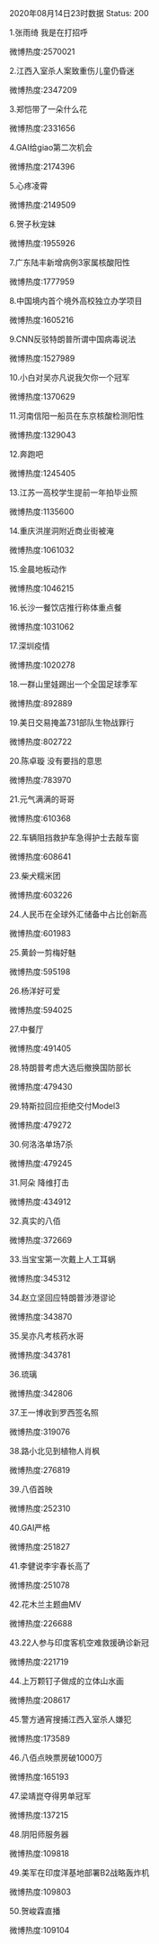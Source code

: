 2020年08月14日23时数据
Status: 200

1.张雨绮 我是在打招呼

微博热度:2570021

2.江西入室杀人案致重伤儿童仍昏迷

微博热度:2347209

3.郑恺带了一朵什么花

微博热度:2331656

4.GAI给giao第二次机会

微博热度:2174396

5.心疼凌霄

微博热度:2149509

6.贺子秋宠妹

微博热度:1955926

7.广东陆丰新增病例3家属核酸阳性

微博热度:1777959

8.中国境内首个境外高校独立办学项目

微博热度:1605216

9.CNN反驳特朗普所谓中国病毒说法

微博热度:1527989

10.小白对吴亦凡说我欠你一个冠军

微博热度:1370629

11.河南信阳一船员在东京核酸检测阳性

微博热度:1329043

12.奔跑吧

微博热度:1245405

13.江苏一高校学生提前一年拍毕业照

微博热度:1135600

14.重庆洪崖洞附近商业街被淹

微博热度:1061032

15.金晨地板动作

微博热度:1046215

16.长沙一餐饮店推行称体重点餐

微博热度:1031062

17.深圳疫情

微博热度:1020278

18.一群山里娃踢出一个全国足球季军

微博热度:892889

19.美日交易掩盖731部队生物战罪行

微博热度:802722

20.陈卓璇 没有要挡的意思

微博热度:783970

21.元气满满的哥哥

微博热度:610368

22.车辆阻挡救护车急得护士去敲车窗

微博热度:608641

23.柴犬糯米团

微博热度:603226

24.人民币在全球外汇储备中占比创新高

微博热度:601983

25.黄龄一剪梅好魅

微博热度:595198

26.杨洋好可爱

微博热度:594025

27.中餐厅

微博热度:491405

28.特朗普考虑大选后撤换国防部长

微博热度:479430

29.特斯拉回应拒绝交付Model3

微博热度:479272

30.何洛洛单场7杀

微博热度:479245

31.阿朵 降维打击

微博热度:434912

32.真实的八佰

微博热度:372669

33.当宝宝第一次戴上人工耳蜗

微博热度:345312

34.赵立坚回应特朗普涉港谬论

微博热度:343870

35.吴亦凡考核药水哥

微博热度:343781

36.琉璃

微博热度:342806

37.王一博收到罗西签名照

微博热度:319076

38.路小北见到植物人肖枫

微博热度:276819

39.八佰首映

微博热度:252310

40.GAI严格

微博热度:251827

41.李健说李宇春长高了

微博热度:251078

42.花木兰主题曲MV

微博热度:226688

43.22人参与印度客机空难救援确诊新冠

微博热度:221719

44.上万颗钉子做成的立体山水画

微博热度:208617

45.警方通宵搜捕江西入室杀人嫌犯

微博热度:173589

46.八佰点映票房破1000万

微博热度:165193

47.梁靖崑夺得男单冠军

微博热度:137215

48.阴阳师服务器

微博热度:109818

49.美军在印度洋基地部署B2战略轰炸机

微博热度:109803

50.贺峻霖直播

微博热度:109104


